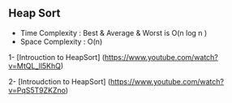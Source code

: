 ## Heap Sort

- Time Complexity : Best & Average & Worst is O(n log n )
- Space Complexity : O(n)


1- [Introuction to HeapSort] (https://www.youtube.com/watch?v=MtQL_ll5KhQ)

2- [Introudction to HeapSort] (https://www.youtube.com/watch?v=PqS5T9ZKZno)
